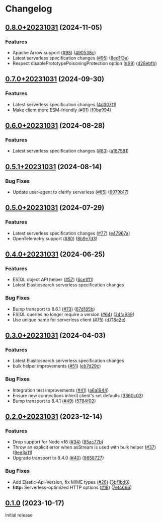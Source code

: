 # Changelog

## [0.8.0+20231031](https://github.com/elastic/elasticsearch-serverless-js/compare/v0.7.0+20231031...v0.8.0+20231031) (2024-11-05)


### Features

* Apache Arrow support ([#98](https://github.com/elastic/elasticsearch-serverless-js/issues/98)) ([490538c](https://github.com/elastic/elasticsearch-serverless-js/commit/490538c5b491135617390493bd945819000aa49f))
* Latest serverless specification changes ([#95](https://github.com/elastic/elasticsearch-serverless-js/issues/95)) ([8ed1f3e](https://github.com/elastic/elasticsearch-serverless-js/commit/8ed1f3ed367964c4ee7ccd1e0b1d993a0dd00190))
* Respect disablePrototypePoisoningProtection option ([#99](https://github.com/elastic/elasticsearch-serverless-js/issues/99)) ([d28ebfb](https://github.com/elastic/elasticsearch-serverless-js/commit/d28ebfbb17f612120e5ddf11b24fdf6408887102))

## [0.7.0+20231031](https://github.com/elastic/elasticsearch-serverless-js/compare/v0.6.0+20231031...v0.7.0+20231031) (2024-09-30)


### Features

* Latest serverless specification changes ([4d307f1](https://github.com/elastic/elasticsearch-serverless-js/commit/4d307f1d366988c69a0ea915bb12ba6b01c1eecb))
* Make client more ESM-friendly ([#91](https://github.com/elastic/elasticsearch-serverless-js/issues/91)) ([f0ba994](https://github.com/elastic/elasticsearch-serverless-js/commit/f0ba9947eeff767b8e3ca7d5f954f6a239de703e))

## [0.6.0+20231031](https://github.com/elastic/elasticsearch-serverless-js/compare/v0.5.1+20231031...v0.6.0+20231031) (2024-08-28)


### Features

* Latest serverless specification changes ([#83](https://github.com/elastic/elasticsearch-serverless-js/issues/83)) ([a187581](https://github.com/elastic/elasticsearch-serverless-js/commit/a187581b485a9eb74a24ea26d75babb0344c5778))

## [0.5.1+20231031](https://github.com/elastic/elasticsearch-serverless-js/compare/v0.5.0+20231031...v0.5.1+20231031) (2024-08-14)


### Bug Fixes

* Update user-agent to clarify serverless ([#85](https://github.com/elastic/elasticsearch-serverless-js/issues/85)) ([6979b17](https://github.com/elastic/elasticsearch-serverless-js/commit/6979b17236466075cb7dc22453c606cc8d0f809d))

## [0.5.0+20231031](https://github.com/elastic/elasticsearch-serverless-js/compare/v0.4.0+20231031...v0.5.0+20231031) (2024-07-29)


### Features

* Latest serverless specification changes ([#77](https://github.com/elastic/elasticsearch-serverless-js/issues/77)) ([e47967a](https://github.com/elastic/elasticsearch-serverless-js/commit/e47967a27f61a4a5c3bd2c8d55c0f0af005fdcf5))
* OpenTelemetry support ([#80](https://github.com/elastic/elasticsearch-serverless-js/issues/80)) ([8b9e7d3](https://github.com/elastic/elasticsearch-serverless-js/commit/8b9e7d325ec29f5090bf266ff486c5513f8ae39b))

## [0.4.0+20231031](https://github.com/elastic/elasticsearch-serverless-js/compare/v0.3.0+20231031...v0.4.0+20231031) (2024-06-25)


### Features

* ES|QL object API helper ([#57](https://github.com/elastic/elasticsearch-serverless-js/issues/57)) ([6ce1ff1](https://github.com/elastic/elasticsearch-serverless-js/commit/6ce1ff11ae753c3ceda285272a94884fab6c0701))
* Latest Elasticsearch serverless specification changes


### Bug Fixes

* Bump transport to 8.6.1 ([#73](https://github.com/elastic/elasticsearch-serverless-js/issues/73)) ([67d185b](https://github.com/elastic/elasticsearch-serverless-js/commit/67d185bf7eb4323b5ba9f914ef1077e1b06b7715))
* ES|QL queries no longer require a version ([#64](https://github.com/elastic/elasticsearch-serverless-js/issues/64)) ([24fa939](https://github.com/elastic/elasticsearch-serverless-js/commit/24fa9398d7e5592c341f2e183aeca71760f372ae))
* Use unique name for serverless client ([#75](https://github.com/elastic/elasticsearch-serverless-js/issues/75)) ([d716e2e](https://github.com/elastic/elasticsearch-serverless-js/commit/d716e2e0a0b9e420d7a427a2a16170a34e638c7b))

## [0.3.0+20231031](https://github.com/elastic/elasticsearch-serverless-js/compare/v0.2.0+20231031...v0.3.0+20231031) (2024-04-03)


### Features

* Latest Elasticsearch serverless specification changes
* bulk helper improvements ([#51](https://github.com/elastic/elasticsearch-serverless-js/issues/51)) ([eb7d29c](https://github.com/elastic/elasticsearch-serverless-js/commit/eb7d29c9426e6d3671d11c4e082e058e79196647))


### Bug Fixes

* Integration test improvements ([#41](https://github.com/elastic/elasticsearch-serverless-js/issues/41)) ([a6a1944](https://github.com/elastic/elasticsearch-serverless-js/commit/a6a1944b896df5cdff86c03e31ef2d846668a0dc))
* Ensure new connections inherit client's set defaults ([3360c03](https://github.com/elastic/elasticsearch-serverless-js/commit/3360c0356c756c5c3a8e527afa3e9630435eb127))
* Bump transport to 8.4.1 ([#49](https://github.com/elastic/elasticsearch-serverless-js/issues/49)) ([5784f02](https://github.com/elastic/elasticsearch-serverless-js/commit/5784f02b15b3102a92dfd3b5aa67b4f0be374f63))

## [0.2.0+20231031](https://github.com/elastic/elasticsearch-serverless-js/compare/v0.1.0+20231031...v0.2.0+20231031) (2023-12-14)


### Features

* Drop support for Node v16 ([#34](https://github.com/elastic/elasticsearch-serverless-js/issues/34)) ([85ac77b](https://github.com/elastic/elasticsearch-serverless-js/commit/85ac77b3de2ad1c305efff01b938dfb53706fa92))
* Throw an explicit error when asStream is used with bulk helper ([#37](https://github.com/elastic/elasticsearch-serverless-js/issues/37)) ([9ee3a11](https://github.com/elastic/elasticsearch-serverless-js/commit/9ee3a1177871512a618d467c5dcaeacf26a98692))
* Upgrade transport to 8.4.0 ([#40](https://github.com/elastic/elasticsearch-serverless-js/issues/40)) ([9858727](https://github.com/elastic/elasticsearch-serverless-js/commit/9858727f98679dd0d82db21e4533990c3124e5f1))


### Bug Fixes

* Add Elastic-Api-Version, fix MIME types ([#28](https://github.com/elastic/elasticsearch-serverless-js/issues/28)) ([3bf1bd0](https://github.com/elastic/elasticsearch-serverless-js/commit/3bf1bd0cb9ac30222a7114b5888e4d2b2aec7690))
* **http:** Serverless-optimized HTTP options ([#18](https://github.com/elastic/elasticsearch-serverless-js/issues/18)) ([7ef4666](https://github.com/elastic/elasticsearch-serverless-js/commit/7ef46666287d57da051a23f38eb0d4e9eb2a1f06))


## [0.1.0](https://github.com/elastic/elasticsearch-serverless-js/compare/%40{2023-05-01}...v0.1.0+20231031) (2023-10-17)

Initial release
